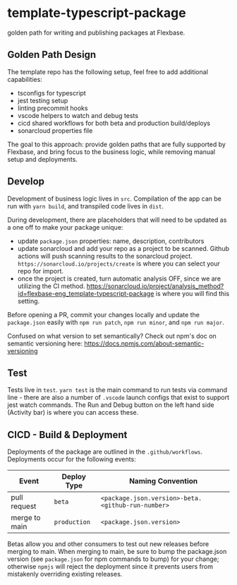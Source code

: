 # template-typescript-package

golden path for writing and publishing packages at Flexbase.

## Golden Path Design

The template repo has the following setup, feel free to add additional capabilities:

- tsconfigs for typescript
- jest testing setup
- linting precommit hooks
- vscode helpers to watch and debug tests
- cicd shared workflows for both beta and production build/deploys
- sonarcloud properties file

The goal to this approach: provide golden paths that are fully supported by Flexbase, and bring focus to the business logic, while removing manual setup and deployments.

## Develop

Development of business logic lives in `src`.
Compilation of the app can be run with `yarn build`, and transpiled code lives in `dist`.

During development, there are placeholders that will need to be updated as a one off to make your package unique:

- update `package.json` properties: name, description, contributors
- update sonarcloud and add your repo as a project to be scanned.  Github actions will push scanning results to the sonarcloud project. `https://sonarcloud.io/projects/create` is where you can select your repo for import.
- once the project is created, turn automatic analysis OFF, since we are utilizing the CI method. https://sonarcloud.io/project/analysis_method?id=flexbase-eng_template-typescript-package is where you will find this setting.

Before opening a PR, commit your changes locally and update the `package.json` easily with `npm run patch`, `npm run minor`, and `npm run major`.

Confused on what version to set semantically? Check out npm's doc on semantic versioning here: https://docs.npmjs.com/about-semantic-versioning

## Test

Tests live in `test`.
`yarn test` is the main command to run tests via command line - there are also a number of `.vscode` launch configs that exist to support jest watch commands. The Run and Debug button on the left hand side (Activity bar) is where you can access these.

## CICD - Build & Deployment

Deployments of the package are outlined in the `.github/workflows`. Deployments occur for the following events:

| Event         | Deploy Type  | Naming Convention                                 |
| ------------- | ------------ | ------------------------------------------------- |
| pull request  | `beta`       | `<package.json.version>-beta.<github-run-number>` |
| merge to main | `production` | `<package.json.version>`                          |

Betas allow you and other consumers to test out new releases before merging to main. When merging to main, be sure to bump the package.json version (see `package.json` for npm commands to bump) for your change; otherwise `npmjs` will reject the deployment since it prevents users from mistakenly overriding existing releases.
